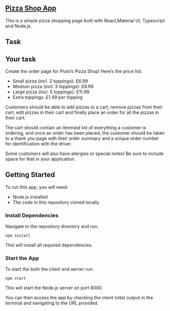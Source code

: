 ## [Pizza Shop App](https://pizza-page-effc27fa7d30.herokuapp.com/)

This is a simple pizza shopping page built with React,Material UI, Typescript and Node.js.
## Task 
## Your task
Create the order page for Pluto’s Pizza Shop! Here’s the price list:

- Small pizza (incl. 2 toppings): £6.99
- Medium pizza (incl. 3 toppings): £8.99
- Large pizza (incl. 5 toppings): £11.99
- Extra toppings: £1.49 per topping

Customers should be able to add pizzas to a cart, remove pizzas from their cart, edit pizzas in their cart and finally place an order for all the pizzas in their cart.

The cart should contain an itemised list of everything a customer is ordering, and once an order has been placed, the customer should be taken to a thank you page with their order summary and a unique order number for identification with the driver.

Some customers will also have allergies or special notes! Be sure to include space for that in your application.

## Getting Started

To run this app, you will need:

-   Node.js installed
-   The code in this repository cloned locally

### Install Dependencies

Navigate to the repository directory and run:

```
npm install
```

This will install all required dependencies.

### Start the App

To start the both the client and server run:

```
npm start
```

This will start the Node.js server on port 8000.

You can then access the app by checking the client (vite) output in the terminal and navigating to the URL provided.
